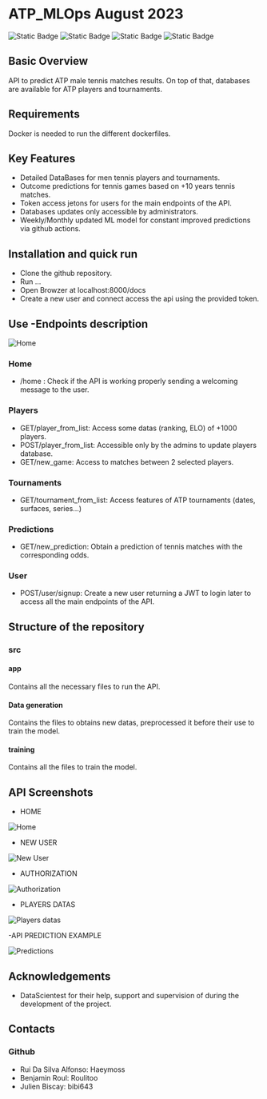 # ATP_MLOps August 2023
![Static Badge](https://img.shields.io/badge/MLOps-red) ![Static Badge](https://img.shields.io/badge/API-green) ![Static Badge](https://img.shields.io/badge/Docker-cyan)
![Static Badge](https://img.shields.io/badge/Github%20Action-black)

## Basic Overview

API to predict ATP male tennis matches results. On top of that, databases are available for ATP players and tournaments.

## Requirements
Docker is needed to run the different dockerfiles.

## Key Features
- Detailed DataBases for men tennis players and tournaments.
- Outcome predictions for tennis games based on +10 years tennis matches.
- Token access jetons for users for the main endpoints of the API.
- Databases updates only accessible by administrators.
- Weekly/Monthly updated ML model for constant improved predictions via github actions.


## Installation and quick run
- Clone the github repository.
- Run ...
- Open Browzer at localhost:8000/docs
- Create a new user and connect access the api using the provided token.
  

## Use -Endpoints description
![Home](screenshots/API_HOME_2.png)

### Home 
- /home : Check if the API is working properly sending a welcoming message to the user.

### Players
- GET/player_from_list: Access some datas (ranking, ELO) of +1000 players.
- POST/player_from_list: Accessible only by the admins to update players database.
- GET/new_game: Access to matches between 2 selected players.

### Tournaments
- GET/tournament_from_list: Access features of ATP tournaments (dates, surfaces, series...)

### Predictions

- GET/new_prediction: Obtain a prediction of tennis matches with the corresponding odds.

### User
-  POST/user/signup: Create a new user returning a JWT to login later to access all the main endpoints of the API.

## Structure of the repository

### src

#### app
Contains all the necessary files to run the API.
  
#### Data generation
Contains the files to obtains new datas, preprocessed it before their use to train the model.

#### training
Contains all the files to train the model.



## API Screenshots
- HOME

![Home](screenshots/API_HOME_2.png)

- NEW USER

![New User](screenshots/API_NEW_USER.png)

- AUTHORIZATION

![Authorization](screenshots/API_AUTHORIZATION_2.png)

- PLAYERS DATAS

![Players datas](screenshots/API_PLAYERS.png)

-API PREDICTION EXAMPLE

![Predictions](screenshots/API_PREDICTION.png)





## Acknowledgements
- DataScientest for their help, support and supervision of during the development of the project.

## Contacts

### Github
- Rui Da Silva Alfonso: Haeymoss
- Benjamin Roul: Roulitoo
- Julien Biscay: bibi643




